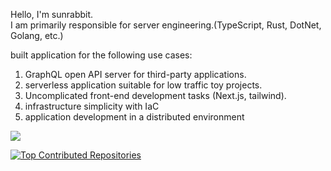 Hello, I'm sunrabbit.  
I am primarily responsible for server engineering.(TypeScript, Rust, DotNet, Golang, etc.)  

built application for the following use cases:  
1. GraphQL open API server for third-party applications.
2. serverless application suitable for low traffic toy projects.
3. Uncomplicated front-end development tasks (Next.js, tailwind).
4. infrastructure simplicity with IaC
5. application development in a distributed environment

<a href="https://github.com/devxb/gitanimals">
  <img src="https://render.gitanimals.org/farms/sunrabbit123"/>
</a>


[![Top Contributed Repositories](https://github-contributor-stats.vercel.app/api?username=sunrabbit123&limit=6&theme=dracula&combine_all_yearly_contributions=true)](https://github.com/XPEnology-Community/github-contributor-stats)
